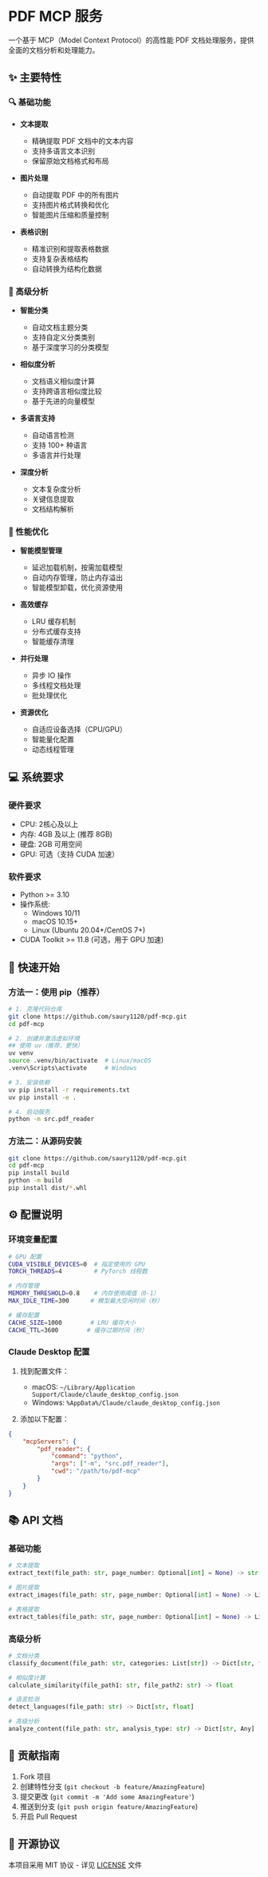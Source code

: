 # PDF MCP 服务

一个基于 MCP（Model Context Protocol）的高性能 PDF 文档处理服务，提供全面的文档分析和处理能力。

## ✨ 主要特性

### 🔍 基础功能
- **文本提取**
  - 精确提取 PDF 文档中的文本内容
  - 支持多语言文本识别
  - 保留原始文档格式和布局
  
- **图片处理**
  - 自动提取 PDF 中的所有图片
  - 支持图片格式转换和优化
  - 智能图片压缩和质量控制
  
- **表格识别**
  - 精准识别和提取表格数据
  - 支持复杂表格结构
  - 自动转换为结构化数据

### 🚀 高级分析
- **智能分类**
  - 自动文档主题分类
  - 支持自定义分类类别
  - 基于深度学习的分类模型

- **相似度分析**
  - 文档语义相似度计算
  - 支持跨语言相似度比较
  - 基于先进的向量模型

- **多语言支持**
  - 自动语言检测
  - 支持 100+ 种语言
  - 多语言并行处理

- **深度分析**
  - 文本复杂度分析
  - 关键信息提取
  - 文档结构解析

### 🔋 性能优化
- **智能模型管理**
  - 延迟加载机制，按需加载模型
  - 自动内存管理，防止内存溢出
  - 智能模型卸载，优化资源使用

- **高效缓存**
  - LRU 缓存机制
  - 分布式缓存支持
  - 智能缓存清理

- **并行处理**
  - 异步 IO 操作
  - 多线程文档处理
  - 批处理优化

- **资源优化**
  - 自适应设备选择（CPU/GPU）
  - 智能量化配置
  - 动态线程管理

## 💻 系统要求

### 硬件要求
- CPU: 2核心及以上
- 内存: 4GB 及以上 (推荐 8GB)
- 硬盘: 2GB 可用空间
- GPU: 可选（支持 CUDA 加速）

### 软件要求
- Python >= 3.10
- 操作系统:
  - Windows 10/11
  - macOS 10.15+
  - Linux (Ubuntu 20.04+/CentOS 7+)
- CUDA Toolkit >= 11.8 (可选，用于 GPU 加速)

## 🚀 快速开始

### 方法一：使用 pip（推荐）

```bash
# 1. 克隆代码仓库
git clone https://github.com/saury1120/pdf-mcp.git
cd pdf-mcp

# 2. 创建并激活虚拟环境
## 使用 uv（推荐，更快）
uv venv
source .venv/bin/activate  # Linux/macOS
.venv\Scripts\activate     # Windows

# 3. 安装依赖
uv pip install -r requirements.txt
uv pip install -e .

# 4. 启动服务
python -m src.pdf_reader
```

### 方法二：从源码安装

```bash
git clone https://github.com/saury1120/pdf-mcp.git
cd pdf-mcp
pip install build
python -m build
pip install dist/*.whl
```

## ⚙️ 配置说明

### 环境变量配置
```bash
# GPU 配置
CUDA_VISIBLE_DEVICES=0  # 指定使用的 GPU
TORCH_THREADS=4         # PyTorch 线程数

# 内存管理
MEMORY_THRESHOLD=0.8    # 内存使用阈值（0-1）
MAX_IDLE_TIME=300      # 模型最大空闲时间（秒）

# 缓存配置
CACHE_SIZE=1000        # LRU 缓存大小
CACHE_TTL=3600        # 缓存过期时间（秒）
```

### Claude Desktop 配置
1. 找到配置文件：
   - macOS: `~/Library/Application Support/Claude/claude_desktop_config.json`
   - Windows: `%AppData%/Claude/claude_desktop_config.json`

2. 添加以下配置：
```json
{
    "mcpServers": {
        "pdf_reader": {
            "command": "python",
            "args": ["-m", "src.pdf_reader"],
            "cwd": "/path/to/pdf-mcp"
        }
    }
}
```

## 📚 API 文档

### 基础功能
```python
# 文本提取
extract_text(file_path: str, page_number: Optional[int] = None) -> str

# 图片提取
extract_images(file_path: str, page_number: Optional[int] = None) -> List[str]

# 表格提取
extract_tables(file_path: str, page_number: Optional[int] = None) -> List[pd.DataFrame]
```

### 高级分析
```python
# 文档分类
classify_document(file_path: str, categories: List[str]) -> Dict[str, float]

# 相似度计算
calculate_similarity(file_path1: str, file_path2: str) -> float

# 语言检测
detect_languages(file_path: str) -> Dict[str, float]

# 高级分析
analyze_content(file_path: str, analysis_type: str) -> Dict[str, Any]
```

## 🤝 贡献指南

1. Fork 项目
2. 创建特性分支 (`git checkout -b feature/AmazingFeature`)
3. 提交更改 (`git commit -m 'Add some AmazingFeature'`)
4. 推送到分支 (`git push origin feature/AmazingFeature`)
5. 开启 Pull Request

## 📄 开源协议

本项目采用 MIT 协议 - 详见 [LICENSE](LICENSE) 文件